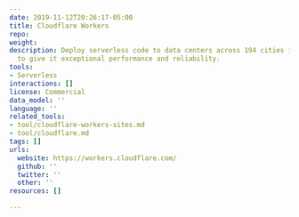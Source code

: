 ```yaml
---
date: 2019-11-12T20:26:17-05:00
title: Cloudflare Workers
repo: 
weight: 
description: Deploy serverless code to data centers across 194 cities in 90 countries
  to give it exceptional performance and reliability.
tools:
- Serverless
interactions: []
license: Commercial
data_model: ''
language: ''
related_tools:
- tool/cloudflare-workers-sites.md
- tool/cloudflare.md
tags: []
urls:
  website: https://workers.cloudflare.com/
  github: ''
  twitter: ''
  other: ''
resources: []

---
```

